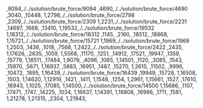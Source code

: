 ,9094,./../solution/brute_force/9094
,4690,./../solution/brute_force/4690
,3040,
,10448,
1,2798,./../solution/brute_force/2798
,2309,./../solution/brute_force/2309
1,2231,./../solution/brute_force/2231
,14697,
,1668,
,13410,
1,19532,./../solution/brute_force/19532
1,18312,./../solution/brute_force/18312
,1145,
,2160,
,18512,
,18868,
1,15721,./../solution/brute_force/15721
1,1969,./../solution/brute_force/1969
1,2503,
,1436,
,1018,
,7568,
1,2422,./../solution/brute_force/2422
,2435,
1,17626,
,2635,
,1059,
1,5568,
,11170,
,1251,
,14912,
,17521,
,19947,
,1359,
,15779,
1,18511,
,17484,
1,9079,
,4096,
,1065,
1,14501,
,1120,
,3085,
,1543,
,15970,
,5671,
1,16937,
,5883,
,16951,
,1487,
,15270,
1,2615,
,11502,
,9996,
,10472,
,1895,
1,16439,./../solution/brute_force/16439
,19949,
,15728,
1,16508,
,1503,
1,14620,
1,12919,
,1421,
,1411,
1,1548,
,1254,
1,2961,
1,15661,
,1527,
,17610,
,16943,
1,1025,
,17085,
1,14500,./../solution/brute_force/14500
1,15686,
,1107,
,17471,
,1747,
,14225,
,1034,
1,16637,
1,14391,
1,18808,
,16986,
,1711,
,1581,
1,21278,
1,21315,
,2304,
1,21943,
